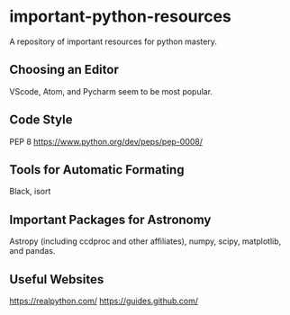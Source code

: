 # important-python-resources
A repository of important resources for python mastery.

## Choosing an Editor
VScode, Atom, and Pycharm seem to be most popular.

## Code Style
PEP 8 https://www.python.org/dev/peps/pep-0008/

## Tools for Automatic Formating
Black, isort

## Important Packages for Astronomy
Astropy (including ccdproc and other affiliates), numpy, scipy, matplotlib, and pandas.

## Useful Websites
https://realpython.com/
https://guides.github.com/

